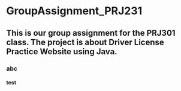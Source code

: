 # GroupAssignment_PRJ231



## This is our group assignment for the PRJ301 class. The project is about Driver License Practice Website using Java.
### abc
#### test

